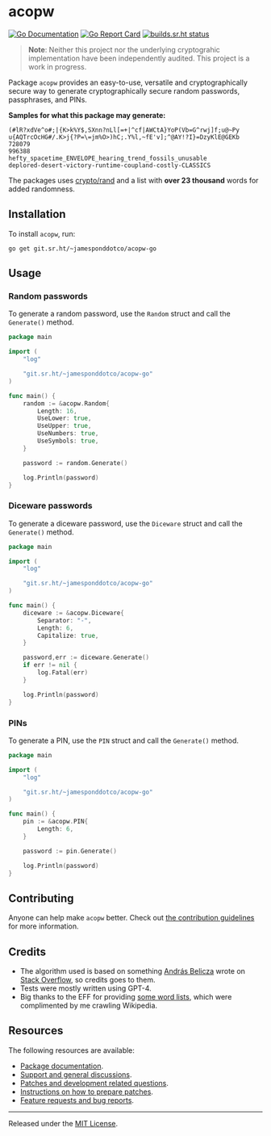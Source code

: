 # acopw

[![Go Documentation](https://godocs.io/git.sr.ht/~jamesponddotco/acopw-go?status.svg)](https://godocs.io/git.sr.ht/~jamesponddotco/acopw-go)
[![Go Report Card](https://goreportcard.com/badge/git.sr.ht/~jamesponddotco/acopw-go)](https://goreportcard.com/report/git.sr.ht/~jamesponddotco/acopw-go)
[![builds.sr.ht status](https://builds.sr.ht/~jamesponddotco/acopw-go.svg)](https://builds.sr.ht/~jamesponddotco/acopw-go?)

> **Note**: Neither this project nor the underlying cryptograhic
> implementation have been independently audited. This project is a work
> in progress.

Package `acopw` provides an easy-to-use, versatile and cryptographically
secure way to generate cryptographically secure random passwords,
passphrases, and PINs.

**Samples for what this package may generate:**

```console
(#lR?xdVe^o#;|{K>k%Y$,SXnn?nLl[=+|^cf|AWCtA}YoP(Vb=G^rwj]f;u@~Py
u{AQTrcOcHG#/.K>j{?P=\=jm%O>)hC;.Y%l,~fE'v];^@AY!?I}=DzyKlE@GEKb
728079
996388
hefty_spacetime_ENVELOPE_hearing_trend_fossils_unusable
deplored-desert-victory-runtime-coupland-costly-CLASSICS
```

The packages uses [crypto/rand](https://godocs.io/crypto/rand) and a list with **over 23 thousand** words for added randomness.

## Installation

To install `acopw`, run:

```console
go get git.sr.ht/~jamesponddotco/acopw-go
```

## Usage

### Random passwords

To generate a random password, use the `Random` struct and call the `Generate()` method.

```go
package main

import (
	"log"

	"git.sr.ht/~jamesponddotco/acopw-go"
)

func main() {
	random := &acopw.Random{
		Length: 16,
		UseLower: true,
		UseUpper: true,
		UseNumbers: true,
		UseSymbols: true,
	}

	password := random.Generate()

	log.Println(password)
}
```

### Diceware passwords

To generate a diceware password, use the `Diceware` struct and call the `Generate()` method.

```go
package main

import (
	"log"

	"git.sr.ht/~jamesponddotco/acopw-go"
)

func main() {
	diceware := &acopw.Diceware{
		Separator: "-",
		Length: 6,
		Capitalize: true,
	}

	password,err := diceware.Generate()
	if err != nil {
		log.Fatal(err)
	}

	log.Println(password)
}
```

### PINs

To generate a PIN, use the `PIN` struct and call the `Generate()` method.

```go
package main

import (
	"log"

	"git.sr.ht/~jamesponddotco/acopw-go"
)

func main() {
	pin := &acopw.PIN{
		Length: 6,
	}

	password := pin.Generate()

	log.Println(password)
}
```

## Contributing

Anyone can help make `acopw` better. Check out [the contribution
guidelines](https://git.sr.ht/~jamesponddotco/acopw-go/tree/master/item/CONTRIBUTING.md)
for more information.

## Credits

- The algorithm used is based on something [András Belicza](https://github.com/icza) wrote on [Stack Overflow](https://stackoverflow.com/a/31832326), so credits goes to them.
- Tests were mostly written using GPT-4.
- Big thanks to the EFF for providing [some word lists](https://www.eff.org/dice), which were complimented by me crawling Wikipedia.

## Resources

The following resources are available:

- [Package documentation](https://godocs.io/git.sr.ht/~jamesponddotco/acopw-go).
- [Support and general discussions](https://lists.sr.ht/~jamesponddotco/acopw-discuss).
- [Patches and development related questions](https://lists.sr.ht/~jamesponddotco/acopw-devel).
- [Instructions on how to prepare patches](https://git-send-email.io/).
- [Feature requests and bug reports](https://todo.sr.ht/~jamesponddotco/acopw).

---

Released under the [MIT License](LICENSE.md).
